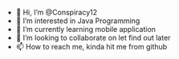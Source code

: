 - 👋 Hi, I’m @Conspiracy12
- 👀 I’m interested in Java Programming
- 🌱 I’m currently learning mobile application
- 💞️ I’m looking to collaborate on let find out later
- 📫 How to reach me, kinda hit me from github

<!---
Conspiracy12/Conspiracy12 is a ✨ special ✨ repository because its `README.md` (this file) appears on your GitHub profile.
You can click the Preview link to take a look at your changes.
--->
